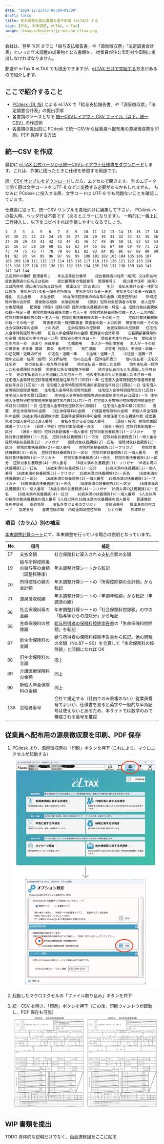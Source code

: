 ```yaml
---
date: "2024-12-25T03:00:00+09:00"
draft: false
title: 年末調整の提出書類を電子申請 (eLTAX) する
tags: [日本, 年末調整, eLTAX, e-Tax]
image: /images/headers/jp-nencho-eltax.png
---
```


会社は、翌年 1/31 までに「給与支払報告書」や「源泉徴収票」「法定調書合計表」といった年末調整の成果物となる書類を、
従業員が住む市町村や国税に提出しなければなりません。

郵送や e-Tax & eLTAX でも提出できますが、[eLTAX だけで完結する](https://www.nta.go.jp/taxes/tetsuzuki/shinsei/annai/hotei/eltax.htm)方法があるので紹介します。

## ここで紹介すること

- [PCdesk (DL 版)](https://www.eltax.lta.go.jp/eltax/software/) による eLTAX で「給与支払報告書」や「源泉徴収票」「法定調書合計表」の提出手順
- 各書類のソースとなる [統一CSVレイアウト CSV ファイル（以下、統一CSV）](https://www.eltax.lta.go.jp/news/09390)の作成例
- 各書類の提出前に PCdesk で統一CSVから従業員へ配布用の源泉徴収票を印刷、PDF 保存する方法

## 統一CSV を作成

最初に [eLTAX 公式ページから統一CSVレイアウト仕様書をダウンロード](https://www.eltax.lta.go.jp/news/09390)します。これは、作業に困ったときに仕様を参照する用途です。

[統一CSV サンプルをダウンロード](/docs/jp-nencho-eltax.unified.csv)したら、エクセルで開きます。
別のエディタで開く際は文字コードを UTF-8 などに変換する必要があるかもしれません。
ちなみに PCdesk に投入する際、文字コードは UTF-8 でも問題ないことを確認しています。

仕様書に従って、統一CSV サンプルを貴社向けに編集して下さい。
PCdesk への投入時、ヘッダ行は不要です（あるとエラーになります）。
一時的に一番上に二行挿入し、以下をコピペすれば作業しやすくなるでしょう。

```tsv
1	2	3	4	5	6	7	8	9	10	11	12	13	14	15	16	17	18	19	20	21	22	23	24	25	26	27	28	29	30	31	32	33	34	35	36	37	38	39	40	41	42	43	44	45	46	47	48	49	50	51	52	53	54	55	56	57	58	59	60	61	62	63	64	65	66	67	68	69	70	71	72	73	74	75	76	77	78	79	80	81	82	83	84	85	86	87	88	89	90	91	92	93	94	95	96	97	98	99	100	101	102	103	104	105	106	107	108	109	110	111	112	113	114	115	116	117	118	119	120	121	122	123	124	125	126	127	128	129	130	131	132	133	134	135	136	137	138	139	140	141	142	143	144
法定資料の種類	整理番号１	本支店等区分番号	提出義務者の住所（居所）又は所在地	提出義務者の氏名又は名称	提出義務者の電話番号	整理番号２	提出者の住所（居所）又は所在地	提出者の氏名又は名称	提出区分（訂正表示）	年分	支払を受ける者－住所又は居所	支払を受ける者－国外住所表示	支払を受ける者－氏名	支払を受ける者－役職名	種別	支払金額	未払金額	給与所得控除後の給与等の金額（調整控除後）	所得控除の額の合計額	源泉徴収税額	未徴収税額	（源泉）控除対象配偶者の有無	老人控除対象配偶者	配偶者（特別）控除の額	控除対象扶養親族の数－特定－主	控除対象扶養親族の数－特定－従	控除対象扶養親族の数－老人－主	控除対象扶養親族の数－老人－上の内訳	控除対象扶養親族の数－老人－従	控除対象扶養親族の数－その他－主	控除対象扶養親族の数－その他－従	障害者の数－特別障害者	障害者の数－上の内訳	障害者の数－その他	社会保険料等の金額	上の内訳	生命保険料の控除額	地震保険料の控除額	住宅借入金等特別控除等の額	旧個人年金保険料の金額	配偶者の合計所得	旧長期損害保険料の金額	受給者の生年月日－元号	受給者の生年月日－年	受給者の生年月日－月	受給者の生年月日－日	夫あり	未成年者	乙欄適用	本人が－特別障害者	本人が－その他の障害者	老年者	寡婦	寡夫	勤労学生	死亡退職	災害者	外国人	中途就・退職－中途就職・退職の区分	中途就・退職－年	中途就・退職－月	中途就・退職－日	他の支払者－住所（居所）又は所在地	他の支払者－国外住所表示	他の支払者－氏名又は名称	他の支払者－給与等の金額	他の支払者－徴収した金額	他の支払者－控除した社会保険料の金額	災害者に係る徴収猶予税額	他の支払者のもとを退職した年月日－年	他の支払者のもとを退職した年月日－月	他の支払者のもとを退職した年月日－日	住宅借入金等特別控除等適用家屋居住年月日(1回目)－年	住宅借入金等特別控除等適用家屋居住年月日(1回目)－月	住宅借入金等特別控除等適用家屋居住年月日(1回目)－日	住宅借入金等特別控除適用数	住宅借入金等特別控除可能額	住宅借入金等特別控除区分(1回目)	住宅借入金等の額(1回目)	住宅借入金等特別控除等適用家屋居住年月日(2回目)－年	住宅借入金等特別控除等適用家屋居住年月日(2回目)－月	住宅借入金等特別控除等適用家屋居住年月日(2回目)－日	住宅借入金等特別控除区分(2回目)	住宅借入金等の額(2回目)	摘要	新生命保険料の金額	旧生命保険料の金額	介護医療保険料の金額	新個人年金保険料の金額	16歳未満扶養親族の数	国民年金保険料等の金額	非居住者である親族の数	提出義務者の個人番号又は法人番号	支払を受ける者の個人番号	（源泉・特別）控除対象配偶者－フリガナ	（源泉・特別）控除対象配偶者－氏名	（源泉・特別）控除対象配偶者－区分	（源泉・特別）控除対象配偶者－個人番号	控除対象扶養親族(1)－フリガナ	控除対象扶養親族(1)－氏名	控除対象扶養親族(1)－区分	控除対象扶養親族(1)－個人番号	控除対象扶養親族(2)－フリガナ	控除対象扶養親族(2)－氏名	控除対象扶養親族(2)－区分	控除対象扶養親族(2)－個人番号	控除対象扶養親族(3)－フリガナ	控除対象扶養親族(3)－氏名	控除対象扶養親族(3)－区分	控除対象扶養親族(3)－個人番号	控除対象扶養親族(4)－フリガナ	控除対象扶養親族(4)－氏名	控除対象扶養親族(4)－区分	控除対象扶養親族(4)－個人番号	16歳未満の扶養親族(1)－フリガナ	16歳未満の扶養親族(1)－氏名	16歳未満の扶養親族(1)－区分	16歳未満の扶養親族(1)－個人番号	16歳未満の扶養親族(2)－フリガナ	16歳未満の扶養親族(2)－氏名	16歳未満の扶養親族(2)－区分	16歳未満の扶養親族(2)－個人番号	16歳未満の扶養親族(3)－フリガナ	16歳未満の扶養親族(3)－氏名	16歳未満の扶養親族(3)－区分	16歳未満の扶養親族(3)－個人番号	16歳未満の扶養親族(4)－フリガナ	16歳未満の扶養親族(4)－氏名	16歳未満の扶養親族(4)－区分	16歳未満の扶養親族(4)－個人番号	5人目以降の控除対象扶養親族の個人番号	5人目以降の16歳未満の扶養親族の個人番号	普通徴収	青色専従者	条約免除	支払を受ける者のフリガナ	受給者番号	提出先市町村コード	指定番号	基礎控除の額	所得金額調整控除額	ひとり親	作成区分
```

### 項目（カラム）別の補足

[年末調整計算シート](https://www.nta.go.jp/taxes/tetsuzuki/shinsei/annai/gensen/annai/nencho_keisan/index.htm)にて、年末調整を行っている場合の説明となっています。

No. | 項目                                   | 補足
----|----------------------------------------| -----
17  | 支払金額                                | 社会保険料に算入される支払金額の全額
19  | 給与所得控除後の給与等の金額（調整控除後） | 年末調整計算シートから転記
20  | 所得控除の額の合計額                     | 年末調整計算シートの「所得控除額の合計額」から転記
21  | 源泉徴収税額                            | 年末調整計算シートの「年調年税額」から転記（年調済の額）
36  | 社会保険料等の金額                       | 年末調整計算シートの「社会保険料控除額」の中の「給与等からの控除分」から転記
38  | 生命保険料の控除額                       | [給与所得者の保険料控除申告書](https://www.nta.go.jp/taxes/tetsuzuki/shinsei/annai/gensen/annai/1648_05.htm)の「生命保険料控除額」を転記
87  | 新生命保険料の金額                       | 給与所得者の保険料控除申告書から転記。他の同種の金額（No.87 ~ 90）を合算して「生命保険料の控除額」と同額になれば OK
88  | 旧生命保険料の金額                       | 同上
89  | 介護医療保険料の金額                     | 同上
90  | 新個人年金保険料の金額                   | 同上
138 | 受給者番号                              | 会社で規定する（社内でのみ重複のない）従業員番号でよいが、仕様書を見ると英字や一般的な半角記号は使えないとあるため、本サイトでは数字のみで構成される番号を推奨

## 従業員へ配布用の源泉徴収票を印刷、PDF 保存

1. PCdesk より、源泉徴収票の「印刷」ボタンを押下
    (これにより、マクロエクセルが起動する) \
    ![源泉徴収票の印刷](/images/jp-nencho-eltax.1.png)

1. 起動したマクロエクセルの「ファイル取り込み」ボタンを押下

1. 統一CSV を開き、「印刷」ボタンを押下（この後、印刷ウィンドウが起動し、PDF 保存も可能）
    ![源泉徴収票](/images/jp-nencho-eltax.2.png)

## WIP 書類を提出

TODO 具体的な説明だけでなく、画面遷移図をここに貼る

